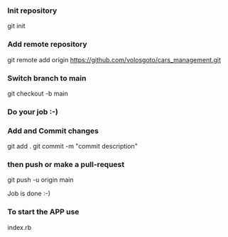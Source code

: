 ### Init repository

git init

### Add remote repository

git remote add origin https://github.com/volosgoto/cars_management.git

### Switch branch to main

git checkout -b main

### Do your job :-)

### Add and Commit changes

git add .
git commit -m "commit description"

### then push or make a pull-request

git push -u origin main

Job is done :-)

### To start the APP use

index.rb
